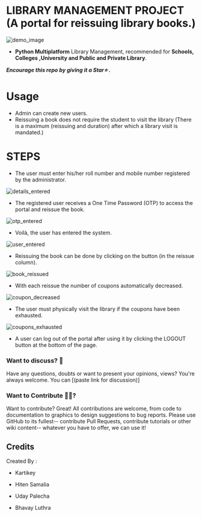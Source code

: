 # LIBRARY MANAGEMENT PROJECT (A portal for reissuing library books.)

![demo_image](https://user-images.githubusercontent.com/30778907/222713574-d238f648-ed06-4000-85d3-ae3b97e307b4.PNG)

- **Python  Multiplatform** Library Management, recommended for  **Schools, Colleges ,University  and Public and Private Library**.

***Encourage this repo by giving it a Star⭐ .***

Usage
=====

* Admin can create new users. 
* Reissuing a book does not require the student to visit the library (There is a maximum (reissuing and duration) after which a library visit is mandated.)

STEPS
=====
* The user must enter his/her roll number and mobile number registered by the administrator.

![details_entered](https://user-images.githubusercontent.com/30778907/222707878-9619e84d-e607-425a-88e1-95e83888c854.PNG)

* The registered user receives a One Time Password (OTP) to access the portal and reissue the book.

![otp_entered](https://user-images.githubusercontent.com/30778907/222708550-a1d24cc4-a027-40f7-b7be-92014346e020.PNG)

* Voilà, the user has entered the system.

![user_entered](https://user-images.githubusercontent.com/30778907/222710099-be2f2830-de23-44c9-aa04-dfd64e52c089.PNG)

* Reissuing the book can be done by clicking on the button (in the reissue column).

![book_reissued](https://user-images.githubusercontent.com/30778907/222710929-faee9195-d479-4058-89f8-1e2268bba678.PNG)

* With each reissue the number of coupons automatically decreased. 

![coupon_decreased](https://user-images.githubusercontent.com/30778907/222711588-5e648cdd-d92e-4e7c-b373-4b8738acb081.PNG)

* The user must physically visit the library if the coupons have been exhausted.

![coupons_exhausted](https://user-images.githubusercontent.com/30778907/222712534-5179c29f-2ef6-4dc9-a2a8-b56193669cac.PNG)

* A user can log out of the portal after using it by clicking the LOGOUT button at the bottom of the page.




### Want to discuss? 💬
Have any questions, doubts or want to present your opinions, views? You're always welcome. You can [(paste link for discussion)]



### Want to Contribute 🙋‍♂️?
Want to contribute? Great!
All contributions are welcome, from code to documentation to graphics to design suggestions to bug reports. Please use GitHub to its fullest-- contribute Pull Requests, contribute tutorials or other wiki content-- whatever you have to offer, we can use it!



Credits
----
Created By :

* Kartikey

* Hiten Samalia

* Uday Palecha

* Bhavay Luthra
